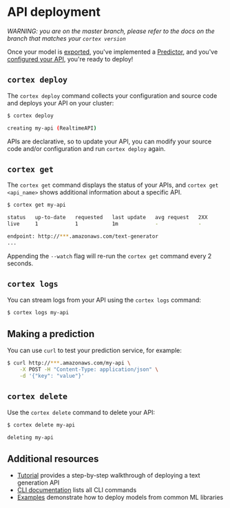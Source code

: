 # API deployment

_WARNING: you are on the master branch, please refer to the docs on the branch that matches your `cortex version`_

Once your model is [exported](../../guides/exporting.md), you've implemented a [Predictor](predictors.md), and you've [configured your API](api-configuration.md), you're ready to deploy!

## `cortex deploy`

The `cortex deploy` command collects your configuration and source code and deploys your API on your cluster:

```bash
$ cortex deploy

creating my-api (RealtimeAPI)
```

APIs are declarative, so to update your API, you can modify your source code and/or configuration and run `cortex deploy` again.

## `cortex get`

The `cortex get` command displays the status of your APIs, and `cortex get <api_name>` shows additional information about a specific API.

```bash
$ cortex get my-api

status   up-to-date   requested   last update   avg request   2XX
live     1            1           1m            -             -

endpoint: http://***.amazonaws.com/text-generator
...
```

Appending the `--watch` flag will re-run the `cortex get` command every 2 seconds.

## `cortex logs`

You can stream logs from your API using the `cortex logs` command:

```bash
$ cortex logs my-api
```

## Making a prediction

You can use `curl` to test your prediction service, for example:

```bash
$ curl http://***.amazonaws.com/my-api \
    -X POST -H "Content-Type: application/json" \
    -d '{"key": "value"}'
```

## `cortex delete`

Use the `cortex delete` command to delete your API:

```bash
$ cortex delete my-api

deleting my-api
```

## Additional resources

<!-- CORTEX_VERSION_MINOR -->
* [Tutorial](../../../examples/hello-world/python/README.md) provides a step-by-step walkthrough of deploying a text generation API
* [CLI documentation](../../miscellaneous/cli.md) lists all CLI commands
* [Examples](https://github.com/cortexlabs/cortex/tree/master/examples) demonstrate how to deploy models from common ML libraries
